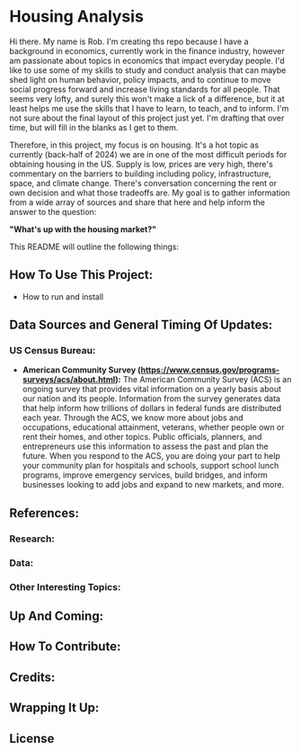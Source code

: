 # Housing Analysis

Hi there. My name is Rob. I'm creating ths repo because I have a background in economics, currently work in the finance industry, however am passionate about topics in economics that impact everyday people. I'd like to use some of my skills to study and conduct analysis that can maybe shed light on human behavior, policy impacts, and to continue to move social progress forward and increase living standards for all people. That seems very lofty, and surely this won't make a lick of a difference, but it at least helps me use the skills that I have to learn, to teach, and to inform. I'm not sure about the final layout of this project just yet. I'm drafting that over time, but will fill in the blanks as I get to them.

Therefore, in this project, my focus is on housing. It's a hot topic as currently (back-half of 2024) we are in one of the most difficult periods for obtaining housing in the US. Supply is low, prices are very high, there's commentary on the barriers to building including policy, infrastructure, space, and climate change. There's conversation concerning the rent or own decision and what those tradeoffs are. My goal is to gather information from a wide array of sources and share that here and help inform the answer to the question: 

**"What's up with the housing market?"**

This README will outline the following things:

## How To Use This Project:
* How to run and install


## Data Sources and General Timing Of Updates:

  ### US Census Bureau:
  * **American Community Survey (https://www.census.gov/programs-surveys/acs/about.html):**
  The American Community Survey (ACS) is an ongoing survey that provides vital information on a yearly basis about our nation and its people. Information from the survey generates data that help inform how trillions of dollars in federal funds are distributed each year. Through the ACS, we know more about jobs and occupations, educational attainment, veterans, whether people own or rent their homes, and other topics. Public officials, planners, and entrepreneurs use this information to assess the past and plan the future. When you respond to the ACS, you are doing your part to help your community plan for hospitals and schools, support school lunch programs, improve emergency services, build bridges, and inform businesses looking to add jobs and expand to new markets, and more.


## References:

  ### Research:
  ### Data:
  ### Other Interesting Topics:

## Up And Coming:

## How To Contribute:

## Credits:

## Wrapping It Up:

## License

